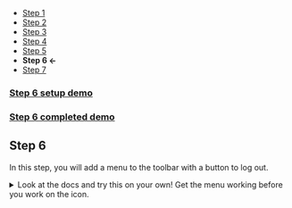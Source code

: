 * [Step 1](./step_1.md)
* [Step 2](./step_2.md)
* [Step 3](./step_3.md)
* [Step 4](./step_4.md)
* [Step 5](./step_5.md)
* **Step 6 <-**
* [Step 7](./step_7.md)

### [Step 6 setup demo](https://stackblitz.com/github/rnocc/blast-off-with-am/tree/step-5)
### [Step 6 completed demo](https://stackblitz.com/github/rnocc/blast-off-with-am/tree/step-6)

## Step 6

In this step, you will add a menu to the toolbar with a button to log out.

<details><summary>Look at the docs and try this on your own! Get the menu working before you work on the icon. </summary>

You need to add the `MatMenuModule` to `AppModule`.

Here's the code for the menu:
```html
  <button mat-button [matMenuTriggerFor]="menu">
    <mat-icon>account_circle</mat-icon>
  </button>
  <mat-menu #menu="matMenu">
    <button mat-menu-item class="menu-button">Log out</button>
  </mat-menu>
```

And a little bit of CSS:
```css
.menu-button {
  grid-area: menu;
}

mat-menu {
  display: none
}
```
</details>
